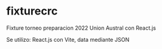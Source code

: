 # fixturecrc
Fixture torneo preparacion 2022 Union Austral con React.js 

Se utilizo: React.js con Vite, data mediante JSON

